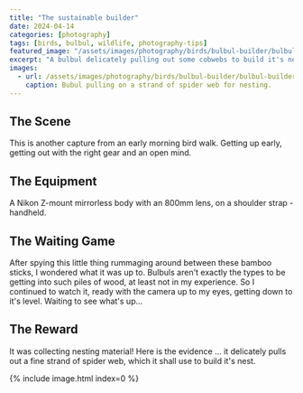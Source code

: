 ```yaml
---
title: "The sustainable builder"
date: 2024-04-14
categories: [photography]
tags: [birds, bulbul, wildlife, photography-tips]
featured_image: "/assets/images/photography/birds/bulbul-builder/bulbul-builder-1.jpg"
excerpt: "A bulbul delicately pulling out some cobwebs to build it's nest."
images:
  - url: /assets/images/photography/birds/bulbul-builder/bulbul-builder-1.jpg
    caption: Bubul pulling on a strand of spider web for nesting.
---
```


## The Scene

This is another capture from an early morning bird walk. Getting up early, getting out with the right gear and an open mind.

## The Equipment

A Nikon Z-mount mirrorless body with an 800mm lens, on a shoulder strap - handheld.

## The Waiting Game

After spying this little thing rummaging around between these bamboo sticks, I wondered what it was up to. Bulbuls aren't exactly the types to be getting into such piles of wood, at least not in my experience. So I continued to watch it, ready with the camera up to my eyes, getting down to it's level. Waiting to see what's up...

## The Reward

It was collecting nesting material! Here is the evidence ... it delicately pulls out a fine strand of spider web, which it shall use to build it's nest.

{% include image.html index=0 %}
